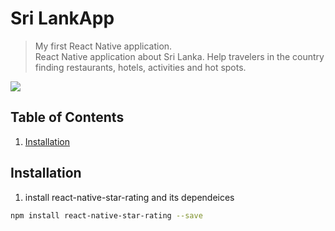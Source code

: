 # Sri LankApp
> My first React Native application.
> <br> React Native application about Sri Lanka. Help travelers in the country finding restaurants, hotels, activities and hot spots.

<img id="screenshot" src="/src/Components/Images/Capture d’écran 2019-11-08 à 14.50.35.png">

## Table of Contents

1. [Installation](#installation)

## Installation

1. install react-native-star-rating and its dependeices
```sh
npm install react-native-star-rating --save
```
